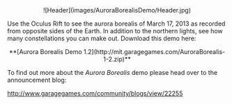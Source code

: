 <center>![Header](images/AuroraBorealisDemo/Header.jpg)</center>

Use the Oculus Rift to see the aurora borealis of March 17, 2013 as recorded from opposite sides of the Earth.  In addition to the northern lights, see how many constellations you can make out.  Download this demo here:

<center>**[Aurora Borealis Demo 1.2](http://mit.garagegames.com/AuroraBorealis-1-2.zip)**</center>

To find out more about the *Aurora Borealis* demo please head over to the announcement blog:

<http://www.garagegames.com/community/blogs/view/22255>
